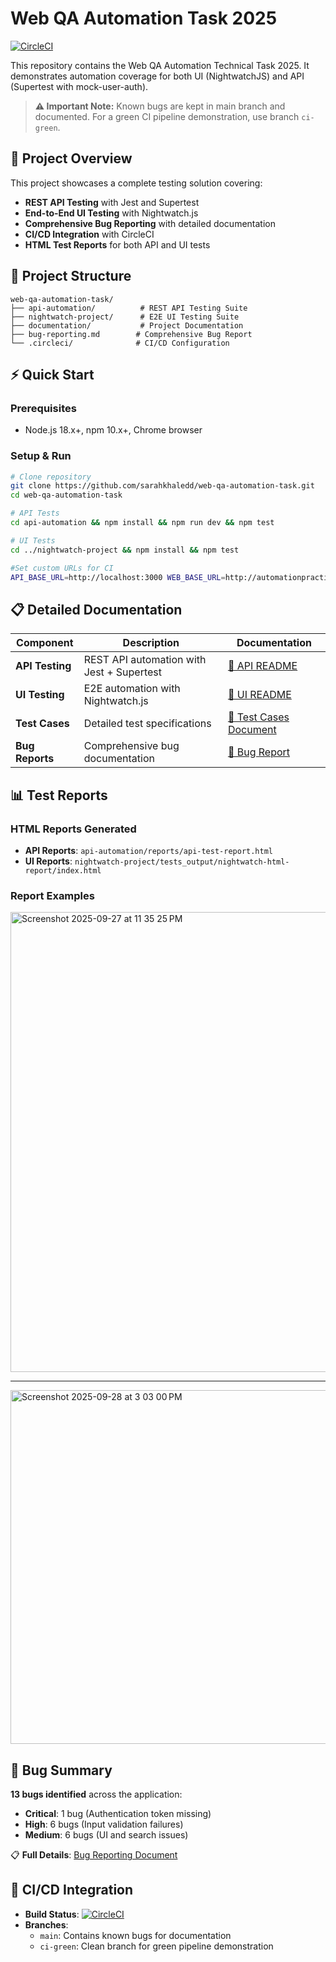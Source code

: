 # Web QA Automation Task 2025
[![CircleCI](https://dl.circleci.com/status-badge/img/gh/sarahkhaledd/web-qa-automation-task/tree/main.svg?style=shield)](https://dl.circleci.com/status-badge/redirect/gh/sarahkhaledd/web-qa-automation-task/tree/main)

This repository contains the Web QA Automation Technical Task 2025.
It demonstrates automation coverage for both UI (NightwatchJS) and API (Supertest with mock-user-auth).

> **⚠️ Important Note:** Known bugs are kept in main branch and documented. For a green CI pipeline demonstration, use branch `ci-green`.

## 🚀 Project Overview

This project showcases a complete testing solution covering:

- **REST API Testing** with Jest and Supertest
- **End-to-End UI Testing** with Nightwatch.js  
- **Comprehensive Bug Reporting** with detailed documentation
- **CI/CD Integration** with CircleCI
- **HTML Test Reports** for both API and UI tests

## 📁 Project Structure

```
web-qa-automation-task/
├── api-automation/          # REST API Testing Suite
├── nightwatch-project/      # E2E UI Testing Suite
├── documentation/           # Project Documentation
├── bug-reporting.md        # Comprehensive Bug Report
└── .circleci/              # CI/CD Configuration
```

## ⚡ Quick Start

### Prerequisites
- Node.js 18.x+, npm 10.x+, Chrome browser

### Setup & Run
```bash
# Clone repository
git clone https://github.com/sarahkhaledd/web-qa-automation-task.git
cd web-qa-automation-task

# API Tests
cd api-automation && npm install && npm run dev && npm test

# UI Tests  
cd ../nightwatch-project && npm install && npm test

#Set custom URLs for CI
API_BASE_URL=http://localhost:3000 WEB_BASE_URL=http://automationpractice.multiformis.com
```

## 📋 Detailed Documentation

| Component | Description | Documentation |
|-----------|-------------|---------------|
| **API Testing** | REST API automation with Jest + Supertest | [📖 API README](api-automation/README.md) |
| **UI Testing** | E2E automation with Nightwatch.js | [📖 UI README](nightwatch-project/README.md) |
| **Test Cases** | Detailed test specifications | [📄 Test Cases Document](documentation/Test%20Cases%20Document.docx) |
| **Bug Reports** | Comprehensive bug documentation | [🐛 Bug Report](bug-reporting.md) |

## 📊 Test Reports

### HTML Reports Generated
- **API Reports**: `api-automation/reports/api-test-report.html`
- **UI Reports**: `nightwatch-project/tests_output/nightwatch-html-report/index.html`

### Report Examples
<img width="803" height="736" alt="Screenshot 2025-09-27 at 11 35 25 PM" src="https://github.com/user-attachments/assets/b615327f-fc46-450e-9030-0a77db68e834" />

--------

<img width="630" height="566" alt="Screenshot 2025-09-28 at 3 03 00 PM" src="https://github.com/user-attachments/assets/60fab990-34af-4c9f-a974-5c27c9c72cee" />


## 🐛 Bug Summary

**13 bugs identified** across the application:
- **Critical**: 1 bug (Authentication token missing)
- **High**: 6 bugs (Input validation failures)  
- **Medium**: 6 bugs (UI and search issues)

📋 **Full Details**: [Bug Reporting Document](https://github.com/sarahkhaledd/web-qa-automation-task/blob/main/documentation/Bugs.md)

## 🔄 CI/CD Integration

- **Build Status**: [![CircleCI](https://dl.circleci.com/status-badge/img/gh/sarahkhaledd/web-qa-automation-task/tree/main.svg?style=shield)](https://dl.circleci.com/status-badge/redirect/gh/sarahkhaledd/web-qa-automation-task/tree/main)
- **Branches**: 
  - `main`: Contains known bugs for documentation
  - `ci-green`: Clean branch for green pipeline demonstration

